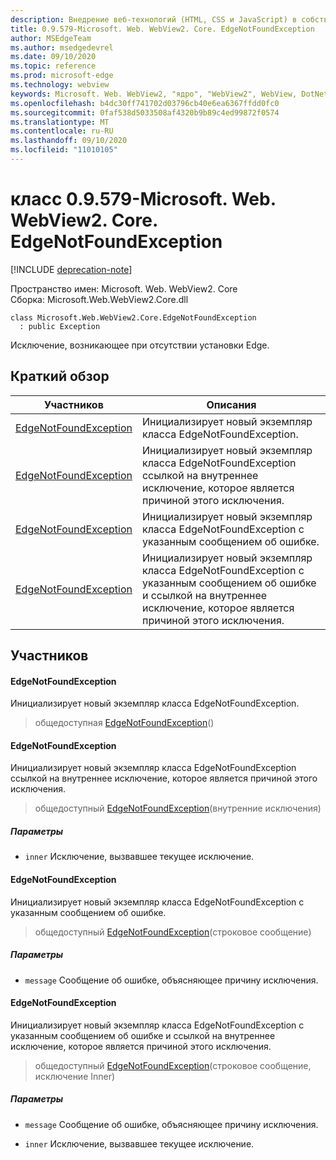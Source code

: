 ```yaml
---
description: Внедрение веб-технологий (HTML, CSS и JavaScript) в собственные приложения с помощью элемента управления Microsoft Edge WebView2
title: 0.9.579-Microsoft. Web. WebView2. Core. EdgeNotFoundException
author: MSEdgeTeam
ms.author: msedgedevrel
ms.date: 09/10/2020
ms.topic: reference
ms.prod: microsoft-edge
ms.technology: webview
keywords: Microsoft. Web. WebView2, "ядро", "WebView2", WebView, DotNet, WPF, WinForms, App, EDGE, CoreWebView2, CoreWebView2Controller, браузерный элемент управления, EDGE HTML, Microsoft. Web. WebView2
ms.openlocfilehash: b4dc30ff741702d03796cb40e6ea6367ffdd0fc0
ms.sourcegitcommit: 0faf538d5033508af4320b9b89c4ed99872f0574
ms.translationtype: MT
ms.contentlocale: ru-RU
ms.lasthandoff: 09/10/2020
ms.locfileid: "11010105"
---
```

# класс 0.9.579-Microsoft. Web. WebView2. Core. EdgeNotFoundException 

[!INCLUDE [deprecation-note](../../includes/deprecation-note.md)]

Пространство имен: Microsoft. Web. WebView2. Core \
Сборка: Microsoft.Web.WebView2.Core.dll

```
class Microsoft.Web.WebView2.Core.EdgeNotFoundException
  : public Exception
```

Исключение, возникающее при отсутствии установки Edge.

## Краткий обзор

 Участников                        | Описания
--------------------------------|---------------------------------------------
[EdgeNotFoundException](#edgenotfoundexception) | Инициализирует новый экземпляр класса EdgeNotFoundException.
[EdgeNotFoundException](#edgenotfoundexception) | Инициализирует новый экземпляр класса EdgeNotFoundException ссылкой на внутреннее исключение, которое является причиной этого исключения.
[EdgeNotFoundException](#edgenotfoundexception) | Инициализирует новый экземпляр класса EdgeNotFoundException с указанным сообщением об ошибке.
[EdgeNotFoundException](#edgenotfoundexception) | Инициализирует новый экземпляр класса EdgeNotFoundException с указанным сообщением об ошибке и ссылкой на внутреннее исключение, которое является причиной этого исключения.

## Участников

#### EdgeNotFoundException 

Инициализирует новый экземпляр класса EdgeNotFoundException.

> общедоступная [EdgeNotFoundException](#edgenotfoundexception)()

#### EdgeNotFoundException 

Инициализирует новый экземпляр класса EdgeNotFoundException ссылкой на внутреннее исключение, которое является причиной этого исключения.

> общедоступный [EdgeNotFoundException](#edgenotfoundexception)(внутренние исключения)

##### Параметры
* `inner` Исключение, вызвавшее текущее исключение.

#### EdgeNotFoundException 

Инициализирует новый экземпляр класса EdgeNotFoundException с указанным сообщением об ошибке.

> общедоступный [EdgeNotFoundException](#edgenotfoundexception)(строковое сообщение)

##### Параметры
* `message` Сообщение об ошибке, объясняющее причину исключения.

#### EdgeNotFoundException 

Инициализирует новый экземпляр класса EdgeNotFoundException с указанным сообщением об ошибке и ссылкой на внутреннее исключение, которое является причиной этого исключения.

> общедоступный [EdgeNotFoundException](#edgenotfoundexception)(строковое сообщение, исключение Inner)

##### Параметры
* `message` Сообщение об ошибке, объясняющее причину исключения. 

* `inner` Исключение, вызвавшее текущее исключение.

